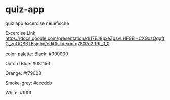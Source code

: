 # quiz-app

quiz app excercise neuefische

Excercise:Link
https://docs.google.com/presentation/d/17EJ8pxeZgsvLHF9ElHCXGxzQgqffG_zuOQSBTBsjghc/edit#slide=id.g7807e2ff9f_0_0

color-palette:
Black:
#000000

Oxford Blue:
#081156

Orange:
#f79003

Smoke-grey:
#cecdcb

White:
#ffffff
